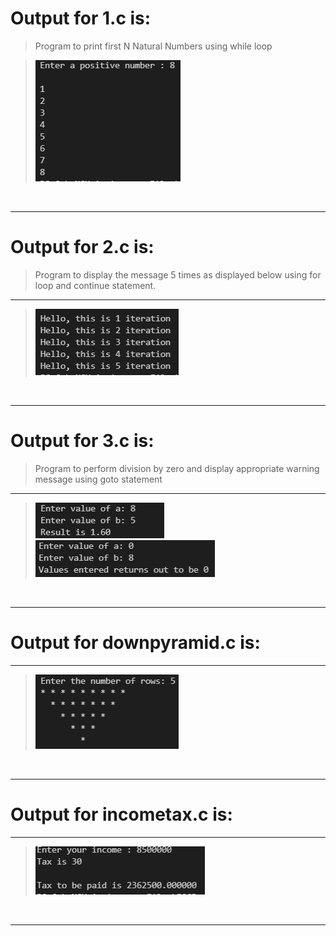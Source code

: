 # **Output for 1.c is:**

> Program to print first N Natural Numbers using while loop </br>

> ![](image/README/1638158458044.png)

</br>

---

# **Output for 2.c is:**

> Program to display the message 5 times as displayed below using for loop and continue statement. </br>


****
> ![](image/README/1638159065719.png)

</br>

---

# **Output for 3.c is:**

> Program to perform division by zero and display appropriate warning message using goto statement </br>


****
> ![](image/README/1638159308819.png)
> ![](image/README/1638159327239.png)

</br>

---

# **Output for downpyramid.c is:**

****
> ![](image/README/1638159541929.png)

</br>

---

# **Output for incometax.c is:**

****
> ![](image/README/1638159758969.png)

</br>

---
